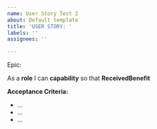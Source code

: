 ```yaml
---
name: User Story Test 2
about: Default template
title: 'USER STORY: '
labels: ''
assignees: ''

---
```


Epic: 

As a **role** I can **capability** so that **ReceivedBenefit**

**Acceptance Criteria:**
- …
- …
- …
